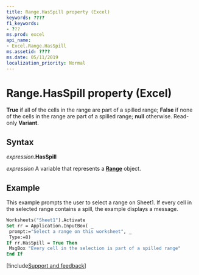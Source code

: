 ```yaml
---
title: Range.HasSpill property (Excel)
keywords: ????
f1_keywords:
- ???
ms.prod: excel
api_name:
- Excel.Range.HasSpill
ms.assetid: ????
ms.date: 05/11/2019
localization_priority: Normal
---
```



# Range.HasSpill property (Excel)

**True** if all of the cells in the range are part of a spilled range; **False** if none of the cells in the range are part of a spilled range; **null** otherwise. Read-only **Variant**.


## Syntax

_expression_.**HasSpill**

_expression_ A variable that represents a **[Range](excel.range(object).md)** object.


## Example

This example prompts the user to select a range on Sheet1. If every cell in the selected range contains a spill, the example displays a message.

```vb
Worksheets("Sheet1").Activate 
Set rr = Application.InputBox( _ 
 prompt:="Select a range on this worksheet", _ 
 Type:=8) 
If rr.HasSpill = True Then 
 MsgBox "Every cell in the selection is part of a spilled range" 
End If
```


[!include[Support and feedback](~/includes/feedback-boilerplate.md)]
